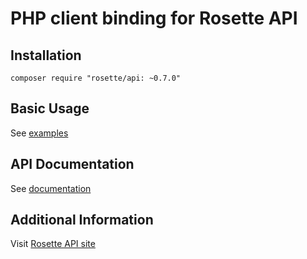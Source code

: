 PHP client binding for Rosette API
==================================

Installation
------------

`composer require "rosette/api: ~0.7.0"`

Basic Usage
-----------

See [examples](examples)

API Documentation
-----------------

See [documentation](http://rosette-api.github.io/php)

Additional Information
----------------------

Visit [Rosette API site](https://developer.rosette.com)
